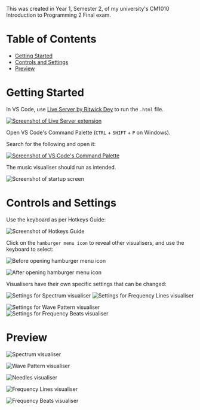 This was created in Year 1, Semester 2, of my university's CM1010 Introduction to Programming 2 Final exam.

# Table of Contents

-   [Getting Started](#getting-started)
-   [Controls and Settings](#controls-and-settings)
-   [Preview](#preview)

# Getting Started

In VS Code, use [Live Server by Ritwick Dey](https://marketplace.visualstudio.com/items?itemName=ritwickdey.LiveServer) to run the `.html` file.

[![Screenshot of Live Server extension](https://github.com/user-attachments/assets/0a4e59b6-b14b-4952-835e-a68e459d42d6)](https://marketplace.visualstudio.com/items?itemName=ritwickdey.LiveServer)

Open VS Code's Command Palette (`CTRL` + `SHIFT` + `P` on Windows).

Search for the following and open it:

[![Screenshot of VS Code's Command Palette](https://github.com/user-attachments/assets/31ca3cab-6be2-43fa-b778-6654d6aa7384)](https://marketplace.visualstudio.com/items?itemName=ritwickdey.LiveServer)

The music visualiser should run as intended.

![Screenshot of startup screen](image.png)

# Controls and Settings

Use the keyboard as per Hotkeys Guide:

![Screenshot of Hotkeys Guide](image-3.png)

Click on the `hamburger menu icon` to reveal other visualisers, and use the keyboard to select:

![Before opening hamburger menu icon](image-2.png)

![After opening hamburger menu icon](image-1.png)

Visualisers have their own specific settings that can be changed:

![Settings for Spectrum visualiser](image-4.png) ![Settings for Frequency Lines visualiser](image-6.png)

![Settings for Wave Pattern visualiser](image-5.png) ![Settings for Frequency Beats visualiser](image-7.png)

# Preview

![Spectrum visualiser](image-8.png)

![Wave Pattern visualiser](image-9.png)

![Needles visualiser](image-10.png)

![Frequency Lines visualiser](image-11.png)

![Frequency Beats visualiser](image-12.png)
